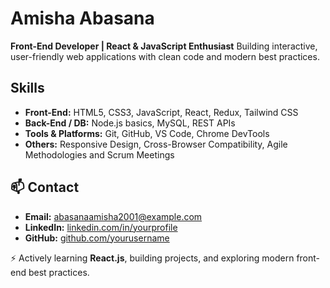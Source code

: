 # Amisha Abasana
**Front-End Developer | React & JavaScript Enthusiast**
Building interactive, user-friendly web applications with clean code and modern best practices.

## Skills
- **Front-End:** HTML5, CSS3, JavaScript, React, Redux, Tailwind CSS
- **Back-End / DB:** Node.js basics, MySQL, REST APIs
- **Tools & Platforms:** Git, GitHub, VS Code, Chrome DevTools
- **Others:** Responsive Design, Cross-Browser Compatibility, Agile Methodologies and Scrum Meetings

## 📫 Contact
- **Email:** abasanaamisha2001@example.com  
- **LinkedIn:** [linkedin.com/in/yourprofile](linkedin.com/in/amisha-abasana)  
- **GitHub:** [github.com/yourusername](https://github.com/amiabasana)

⚡ Actively learning **React.js**, building projects, and exploring modern front-end best practices.
